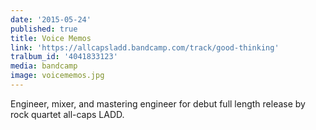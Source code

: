 ```yaml
---
date: '2015-05-24'
published: true
title: Voice Memos
link: 'https://allcapsladd.bandcamp.com/track/good-thinking'
tralbum_id: '4041833123'
media: bandcamp
image: voicememos.jpg
---
```

Engineer, mixer, and mastering engineer for debut full length release by rock quartet all-caps LADD.
